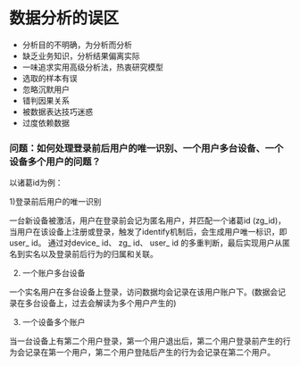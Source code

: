 #  数据分析的误区

- 分析目的不明确，为分析而分析
- 缺乏业务知识，分析结果偏离实际
- 一味追求实用高级分析法，热衷研究模型
- 选取的样本有误
- 忽略沉默用户
- 错判因果关系
- 被数据表达技巧迷惑
- 过度依赖数据



### 问题：如何处理登录前后用户的唯一识别、一个用户多台设备、一个设备多个用户的问题？

以诸葛id为例：

1)登录前后用户的唯一识别

一台新设备被激活，用户在登录前会记为匿名用户，并匹配一个诸葛id (zg_id)，当用户在该设备上注册或登录，触发了identify机制后，会生成用户唯一标识，即user_ id。 通过对device_ id、 zg_ id、 user_ id 的多重判断，最后实现用户从匿名到实名以及登录前后行为的归属和关联。

2) 一个账户多台设备

一个实名用户在多台设备上登录，访问数据均会记录在该用户账户下。(数据会记录在多台设备上，过去会解读为多个用户产生的)

3) 一个设备多个账户

当一台设备上有第二个用户登录，第一个用户退出后，第二个用户登录前产生的行为会记录在第一个用户，第二个用户登陆后产生的行为会记录在第二个用户。













